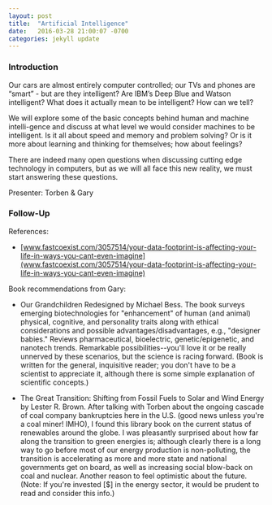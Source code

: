 ```yaml
---
layout: post
title:  "Artificial Intelligence"
date:   2016-03-28 21:00:07 -0700
categories: jekyll update
---
```


### Introduction

Our cars are almost entirely computer controlled; our TVs and phones are “smart” - but are they intelligent? Are IBM’s Deep Blue and Watson intelligent? What does it actually mean to be intelligent? How can we tell?

We will explore some of the basic concepts behind human and machine intelli-gence and discuss at what level we would consider machines to be intelligent. Is it all about speed and memory and problem solving? Or is it more about learning and thinking for themselves; how about feelings?

There are indeed many open questions when discussing cutting edge technology in computers, but as we will all face this new reality, we must start answering these questions.

Presenter: Torben & Gary

### Follow-Up

References:

* [www.fastcoexist.com/3057514/your-data-footprint-is-affecting-your-life-in-ways-you-cant-even-imagine](www.fastcoexist.com/3057514/your-data-footprint-is-affecting-your-life-in-ways-you-cant-even-imagine)

Book recommendations from Gary:

* Our Grandchildren Redesigned by Michael Bess. The book surveys emerging biotechnologies for "enhancement" of human (and animal) physical, cognitive, and personality traits along with ethical considerations and possible advantages/disadvantages, e.g., "designer babies." Reviews pharmaceutical, bioelectric, genetic/epigenetic, and nanotech trends. Remarkable possibilities--you'll love it or be really unnerved by these scenarios, but the science is racing forward. (Book is written for the general, inquisitive reader; you don't have to be a scientist to appreciate it, although there is some simple explanation of scientific concepts.)
 
* The Great Transition: Shifting from Fossil Fuels to Solar and Wind Energy by Lester R. Brown. After talking with Torben about the ongoing cascade of coal company bankruptcies here in the U.S. (good news unless you're a coal miner! IMHO), I found this library book on the current status of renewables around the globe. I was pleasantly surprised about how far along the transition to green energies is; although clearly there is a long way to go before most of our energy production is non-polluting, the transition is accelerating as more and more state and national governments get on board, as well as increasing social blow-back on coal and nuclear. Another reason to feel optimistic about the future. (Note: If you're invested [$] in the energy sector, it would be prudent to read and consider this info.)[]()